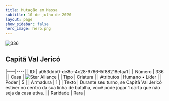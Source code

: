 ```yaml
---
title: Mutação em Massa
subtitle: 10 de julho de 2020
layout: page
show_sidebar: false
hero_image: hero.png
---
```


![336](https://cdn.keyforgegame.com/media/card_front/pt/479_336_WFJ3PV7V9624_pt.png)

## Capitã Val Jericó

|----|----|
| ID | a053ddb0-de8c-4c28-9766-5f88218efaa1 |
| Número | 336 |
| Casa | ![Star Alliance](https://archonarcana.com/images/thumb/7/7d/Star_Alliance.png/22px-Star_Alliance.png "Aliança Estelar") |
| Tipo | Criatura |
| Atributos | Humano • Líder |
| Poder | 5 |
| Armadura | 1 |
| Texto | Durante seu turno, se Capitã Val Jericó estiver no centro da sua linha de batalha, você pode jogar 1 carta que não seja da casa ativa. |
| Raridade | Rara |
